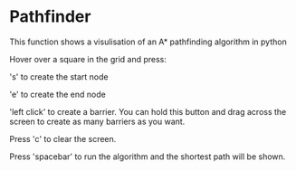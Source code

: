# Pathfinder
This function shows a visulisation of an A* pathfinding algorithm in python

Hover over a square in the grid and press:

's' to create the start node

'e' to create the end node

'left click' to create a barrier. You can hold this button and drag across the screen to create as many barriers as you want.

Press 'c' to clear the screen.

Press 'spacebar' to run the algorithm and the shortest path will be shown.

